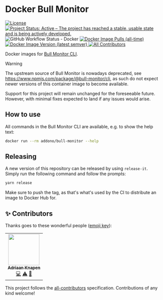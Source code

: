 # Docker Bull Monitor

[![License](https://img.shields.io/github/license/Addono/docker-bull-monitor?style=flat-square)](https://github.com/Addono/docker-bull-monitor/blob/master/LICENSE)
[![Project Status: Active – The project has reached a stable, usable state and is being actively developed.](https://img.shields.io/badge/project%20status-Active-greengrass?style=flat-square)](https://www.repostatus.org/#active)
![GitHub Workflow Status - Docker](https://img.shields.io/github/actions/workflow/status/Addono/docker-bull-monitor/docker-publish.yml?style=flat-square)
[
![Docker Image Pulls (all-time)](https://img.shields.io/docker/pulls/addono/bull-monitor?style=flat-square)
![Docker Image Version (latest semver)](https://img.shields.io/docker/v/addono/bull-monitor?sort=semver&style=flat-square)
](https://hub.docker.com/r/addono/bull-monitor)<!-- ALL-CONTRIBUTORS-BADGE:START - Do not remove or modify this section -->
[![All Contributors](https://img.shields.io/badge/all_contributors-1-orange.svg?style=flat-square)](#contributors-)
<!-- ALL-CONTRIBUTORS-BADGE:END -->

Docker images for [Bull Monitor CLI](https://github.com/s-r-x/bull-monitor/tree/main/packages/cli).

> [!WARNING]
> The upstream source of Bull Monitor is nowadays deprecated, see https://www.npmjs.com/package/@bull-monitor/cli, as such do not expect newer versions of this container image to become available.
>
> Support for this project will remain unchanged for the foreseeable future. However, with minimal fixes expected to land if any issues would arise.

## How to use
All commands in the Bull Monitor CLI are available, e.g. to show the help text:

```bash
docker run --rm addono/bull-monitor --help
```

## Releasing

A new version of this repository can be released by using `release-it`. Simply run the following command and follow the prompts:

```bash
yarn release
```

Make sure to push the tag, as that's what's used by the CI to distribute an image to Docker Hub for.

## ✨ Contributors <a name = "contributors"></a>

Thanks goes to these wonderful people ([emoji key](https://allcontributors.org/docs/en/emoji-key)):

<!-- ALL-CONTRIBUTORS-LIST:START - Do not remove or modify this section -->
<!-- prettier-ignore-start -->
<!-- markdownlint-disable -->
<table>
  <tr>
    <td align="center"><a href="https://aknapen.nl"><img src="https://avatars1.githubusercontent.com/u/15435678?v=4" width="100px;" alt=""/><br /><sub><b>Adriaan Knapen</b></sub></a><br /><a href="https://github.com/Addono/docker-jira-software-standalone/commits?author=addono" title="Code">💻</a> <a href="https://github.com/Addono/docker-jira-software-standalone/commits?author=addono" title="Tests">⚠️</a> <a href="https://github.com/Addono/docker-jira-software-standalone/commits?author=addono" title="Documentation">📖</a></td>
  </tr>
</table>

<!-- markdownlint-enable -->
<!-- prettier-ignore-end -->
<!-- ALL-CONTRIBUTORS-LIST:END -->

This project follows the [all-contributors](https://github.com/all-contributors/all-contributors) specification. Contributions of any kind welcome!
